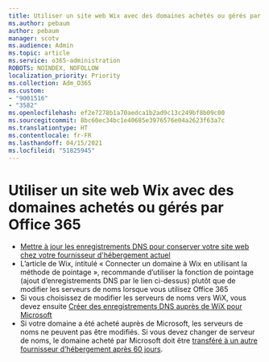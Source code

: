 ```yaml
---
title: Utiliser un site web Wix avec des domaines achetés ou gérés par Office 365
ms.author: pebaum
author: pebaum
manager: scotv
ms.audience: Admin
ms.topic: article
ms.service: o365-administration
ROBOTS: NOINDEX, NOFOLLOW
localization_priority: Priority
ms.collection: Adm_O365
ms.custom:
- "9001516"
- "3582"
ms.openlocfilehash: ef2e7278b1a70aedca1b2ad9c13c249bf8b09c00
ms.sourcegitcommit: 8bc60ec34bc1e40685e3976576e04a2623f63a7c
ms.translationtype: HT
ms.contentlocale: fr-FR
ms.lasthandoff: 04/15/2021
ms.locfileid: "51825945"
---
```

# <a name="using-wix-website-with-office-365-purchased-or-managed-domains"></a>Utiliser un site web Wix avec des domaines achetés ou gérés par Office 365

- [Mettre à jour les enregistrements DNS pour conserver votre site web chez votre fournisseur d'hébergement actuel](https://docs.microsoft.com/microsoft-365/admin/dns/update-dns-records-to-retain-current-hosting-provider)
- L’article de Wix, intitulé « Connecter un domaine à Wix en utilisant la méthode de pointage », recommande d’utiliser la fonction de pointage (ajout d’enregistrements DNS par le lien ci-dessus) plutôt que de modifier les serveurs de noms lorsque vous utilisez Office 365
- Si vous choisissez de modifier les serveurs de noms vers WiX, vous devez ensuite  [Créer des enregistrements DNS auprès de WiX pour Microsoft](https://docs.microsoft.com/microsoft-365/admin/dns/create-dns-records-at-wix?view=o365-worldwide)
- Si votre domaine a été acheté auprès de Microsoft, les serveurs de noms ne peuvent pas être modifiés. Si vous devez changer de serveur de noms, le domaine acheté par Microsoft doit être  [transféré à un autre fournisseur d’hébergement après 60 jours](https://docs.microsoft.com/microsoft-365/admin/get-help-with-domains/transfer-a-domain-from-microsoft-to-another-host).